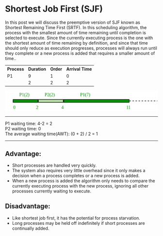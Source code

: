 # Shortest Job First (SJF)

In this post we will discuss the preemptive version of SJF known as Shortest Remaining Time First (SRTF).
In this scheduling algorithm, the process with the smallest amount of time remaining until completion is selected to execute. 
Since the currently executing process is the one with the shortest amount of time remaining by definition, 
and since that time should only reduce as execution progresses, 
processes will always run until they complete or a new process is added that requires a smaller amount of time..
<table>
<tr><th>Process</th><th>Duration</th><th>Order</th><th>Arrival Time</th></tr>
<tr><td>P1</td><td>9</td><td>1</td><td>0</td></tr>
<tr><td><P2/td><td>2</td><td>2</td><td>2</td></tr>
</table>

<img src="sjf.png">

<hr>
P1 waiting time: 4-2 = 2<br>
P2 waiting time: 0<br>
The average waiting time(AWT): (0 + 2) / 2 = 1<br>
<hr>

## Advantage:
* Short processes are handled very quickly.
* The system also requires very little overhead since it only makes a decision when a process completes or a new process is added.
* When a new process is added the algorithm only needs to compare the currently executing process with the new process, ignoring all other processes currently waiting to execute.

## Disadvantage:
* Like shortest job first, it has the potential for process starvation.
* Long processes may be held off indefinitely if short processes are continually added.
